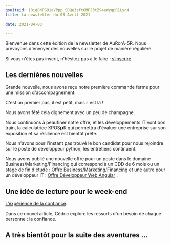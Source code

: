 ```yaml
---
gsuiteid: 10igBhPS91aVPpp_SDQe3zftOMPJ3tZ94eWyqpR1Lyn4
title: La newsletter du 03 Avril 2021

date: 2021-04-03

---
```


Bienvenue dans cette édition de la newsletter de AuRorA-5R. Nous prévoyons d'envoyer des nouvelles sur le projet de manière régulière.

Si vous n'êtes pas inscrit, n'hésitez pas à le faire : [s’inscrire](https://www.google.com/url?q=https://aurora-5r.fr/inscription/&sa=D&source=editors&ust=1625589915245000&usg=AOvVaw1fjEUVp6Je6Qx8arvo1L0Q).

Les dernières nouvelles
-----------------------

Grande nouvelle, nous avons reçu notre première commande ferme pour une mission d'accompagnement.

C'est un premier pas, il est petit, mais il est là !

Nous avons fêté cela dignement avec un peu de champagne.

Nous continuons à peaufiner notre offre, et les développements IT vont bon train, la calculatrice XPOS𝝻R qui permettra d'évaluer une entreprise sur son exposition et sa résilience est bientôt prête.

Nous n'avons pour l'instant pas trouvé le bon candidat pour nous rejoindre sur le poste de développeur python, les entretiens continuent.

Nous avons publié une nouvelle offre pour un poste dans le domaine Business/Marketing/Financing qui correspond à un CDD de 6 mois ou un stage de fin d'étude : [Offre Business/Marketing/Financing](https://www.google.com/url?q=https://aurora-5r.fr/recrutements/OffredemploiBusinessMarketingFinancing/&sa=D&source=editors&ust=1625589915247000&usg=AOvVaw14K-gHR6doWE9C0hs2sVmp) et une autre pour un développeur IT : [Offre Développeur Web Angular](https://www.google.com/url?q=https://aurora-5r.fr/recrutements/OffredemploiDeveloppeurWebAngularquicontribuerachangerlemonde/&sa=D&source=editors&ust=1625589915247000&usg=AOvVaw0YIagWHz2RLcsvt7R4R8Rx) .

Une idée de lecture pour le week-end
------------------------------------

[L’expérience de la confiance](https://www.google.com/url?q=https://aurora-5r.fr/posts/Lexperiencedelaconfiance/&sa=D&source=editors&ust=1625589915248000&usg=AOvVaw3SREH5xamXLQRvWccW7-_2).

Dans ce nouvel article, Cédric explore les ressorts d'un besoin de chaque personne : la confiance. 

A très bientôt pour la suite des aventures ...
----------------------------------------------

